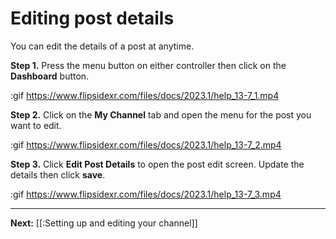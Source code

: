 # Editing post details

You can edit the details of a post at anytime.

**Step 1.** Press the menu button on either controller then click on the **Dashboard** button.

:gif https://www.flipsidexr.com/files/docs/2023.1/help_13-7_1.mp4

**Step 2.** Click on the **My Channel** tab and open the menu for the post you want to edit.

:gif https://www.flipsidexr.com/files/docs/2023.1/help_13-7_2.mp4

**Step 3.** Click **Edit Post Details** to open the post edit screen. Update the details then click **save**.

:gif https://www.flipsidexr.com/files/docs/2023.1/help_13-7_3.mp4

---

**Next:** [[:Setting up and editing your channel]]
